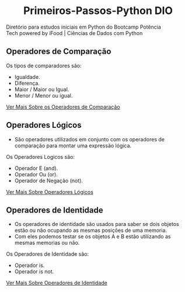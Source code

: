 <h1 align=center>Primeiros-Passos-Python DIO</h1>

 Diretório para estudos iniciais em Python do Bootcamp Potência <br> Tech powered by iFood | Ciências de Dados com Python

<h2>Operadores de Comparação</h2>

  Os tipos de comparadores são:
   - Igualdade.
   - Diferença.
   - Maior / Maior ou Igual.
   - Menor / Menor ou igual.

   [Ver Mais Sobre os Operadores de Comparação](https://github.com/henferreirapro/Primeiros-Passos-Python-DIO/tree/main/6%20-%20Tipos%20de%20Operadores/1-operadores-compara%C3%A7%C3%A3o)


<h2>Operadores Lógicos</h2>

  - São operadores utilizados em conjunto com os operadores de comparação para montar uma expressão lógica.

  Os Operadores Logicos são:
   - Operador E (and).
   - Operador Ou (or).
   - Operador de Negação (not).

   [Ver Mais Sobre Operadores Lógicos](https://github.com/henferreirapro/Primeiros-Passos-Python-DIO/tree/main/6%20-%20Tipos%20de%20Operadores/2-operadores-logicos)


<h2>Operadores de Identidade</h2>

  - Os operadores de identidade são usados para saber se dois objetos estão ou não ocupando as mesmas posições de uma memoria.
  - Com eles podemos testar se os objetos A e B estão utilizando as mesmas memorias ou não.

  Os Operadores de Identidade são:
   - Operador is.
   - Operador is not.


   [Ver Mais Sobre Operadores de Identidade](https://github.com/henferreirapro/Primeiros-Passos-Python-DIO/tree/main/6%20-%20Tipos%20de%20Operadores/3-operadores-identidade)


